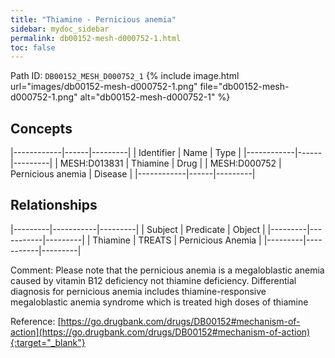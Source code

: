 ```yaml
---
title: "Thiamine - Pernicious anemia"
sidebar: mydoc_sidebar
permalink: db00152-mesh-d000752-1.html
toc: false 
---
```



Path ID: `DB00152_MESH_D000752_1`
{% include image.html url="images/db00152-mesh-d000752-1.png" file="db00152-mesh-d000752-1.png" alt="db00152-mesh-d000752-1" %}

## Concepts

|------------|------|---------|
| Identifier | Name | Type    |
|------------|------|---------|
| MESH:D013831 | Thiamine | Drug |
| MESH:D000752 | Pernicious anemia | Disease |
|------------|------|---------|

## Relationships

|---------|-----------|---------|
| Subject | Predicate | Object  |
|---------|-----------|---------|
| Thiamine | TREATS | Pernicious Anemia |
|---------|-----------|---------|

Comment: Please note that the pernicious anemia is a megaloblastic anemia caused by vitamin B12 deficiency not thiamine deficiency. Differential diagnosis for pernicious anemia includes thiamine-responsive megaloblastic anemia syndrome which is treated high doses of thiamine

Reference: [https://go.drugbank.com/drugs/DB00152#mechanism-of-action](https://go.drugbank.com/drugs/DB00152#mechanism-of-action){:target="_blank"}